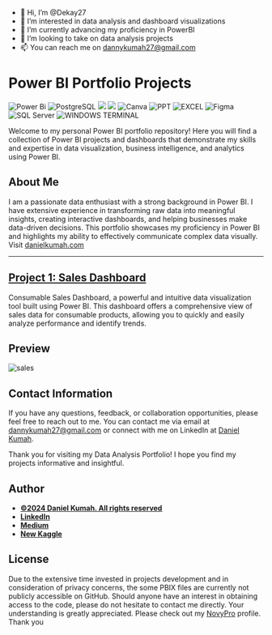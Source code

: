 - 👋 Hi, I’m @Dekay27
- 👀 I’m interested in data analysis and dashboard visualizations
- 🌱 I’m currently advancing my proficiency in PowerBI
- 💞️ I’m looking to take on data analysis projects
- 📫 You can reach me on dannykumah27@gmail.com


# Power BI Portfolio Projects
![Power Bi](https://img.shields.io/badge/power_bi-F2C811?style=for-the-badge&logo=powerbi&logoColor=black)
![PostgreSQL](https://img.shields.io/badge/PostgreSQL-316192?style=for-the-badge&logo=postgresql&logoColor=white)
![](https://img.shields.io/badge/MySQL-00000F?style=for-the-badge&logo=mysql&logoColor=white)
![](https://img.shields.io/badge/SQLite-07405E?style=for-the-badge&logo=sqlite&logoColor=white)
![Canva](https://img.shields.io/badge/Canva-%2300C4CC.svg?style=for-the-badge&logo=Canva&logoColor=white)
![PPT](https://img.shields.io/badge/Microsoft_PowerPoint-B7472A?style=for-the-badge&logo=microsoft-powerpoint&logoColor=white)
![EXCEL](https://img.shields.io/badge/Microsoft_Excel-217346?style=for-the-badge&logo=microsoft-excel&logoColor=white)
![Figma](https://img.shields.io/badge/Figma-F24E1E?style=for-the-badge&logo=figma&logoColor=white)
![SQL Server](https://img.shields.io/badge/Microsoft_SQL_Server-CC2927?style=for-the-badge&logo=microsoft-sql-server&logoColor=white)
![WINDOWS TERMINAL](https://img.shields.io/badge/windows%20terminal-4D4D4D?style=for-the-badge&logo=windows%20terminal&logoColor=white)




Welcome to my personal Power BI portfolio repository! Here you will find a collection of Power BI projects and dashboards that demonstrate my skills and expertise in data visualization, business intelligence, and analytics using Power BI.

## About Me
I am a passionate data enthusiast with a strong background in Power BI. I have extensive experience in transforming raw data into meaningful insights, creating interactive dashboards, and helping businesses make data-driven decisions. This portfolio showcases my proficiency in Power BI and highlights my ability to effectively communicate complex data visually. Visit [danielkumah.com](https://www.danielkumah.com/)

---

## [Project 1: Sales Dashboard](https://danielkumah.com/httpsgithubcomtushar2704consumablessalesdashboard)

Consumable Sales Dashboard, a powerful and intuitive data visualization tool built using Power BI. This dashboard offers a comprehensive view of sales data for consumable products, allowing you to quickly and easily analyze performance and identify trends.
## Preview

![sales](https://github.com/bigballerde/bigballerde-GIFs/blob/main/salesdashboard.gif)


## Contact Information

If you have any questions, feedback, or collaboration opportunities, please feel free to reach out to me. You can contact me via email at [dannykumah27@gmail.com](mailto:dannykumah27@gmail.com) or connect with me on LinkedIn at [Daniel Kumah](https://www.linkedin.com/in/danielkumah).

Thank you for visiting my Data Analysis Portfolio! I hope you find my projects informative and insightful.



## Author
- [<ins><b>©2024 Daniel Kumah. All rights reserved</b></ins>](https://www.danielkumah.com/)
- <b>[LinkedIn](https://www.linkedin.com/in/danielkumah/)</b>
- <b>[Medium](https://medium.com/@danielkumah)</b> 
- <b>[New Kaggle](https://www.kaggle.com/danielkumah)</b> 

  
## License
Due to the extensive time invested in projects development and in consideration of privacy concerns, the some PBIX files are currently not publicly accessible on GitHub. Should anyone have an interest in obtaining access to the code, please do not hesitate to contact me directly. Your understanding is greatly appreciated. Please check out my [NovyPro](https://www.novypro.com/profile_projects/danielkumah) profile. Thank you

<!---
Dekay27/Dekay27 is a ✨ special ✨ repository because its `README.md` (this file) appears on your GitHub profile.
You can click the Preview link to take a look at your changes.
--->
